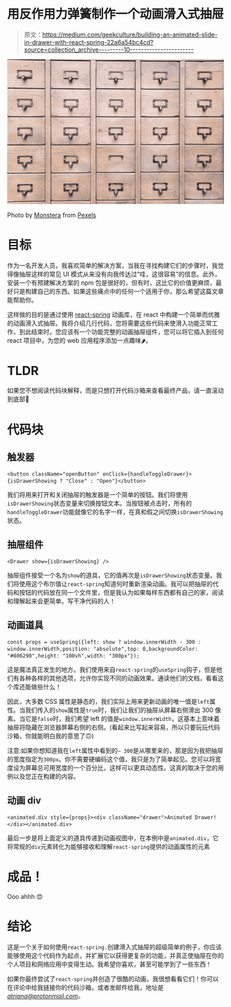 # 用反作用力弹簧制作一个动画滑入式抽屉

> 原文：<https://medium.com/geekculture/building-an-animated-slide-in-drawer-with-react-spring-22a6a54bc4cd?source=collection_archive---------10----------------------->

![](img/12937cf7ad67020fb6820ccbf47fb7e1.png)

Photo by [Monstera](https://www.pexels.com/@gabby-k?utm_content=attributionCopyText&utm_medium=referral&utm_source=pexels) from [Pexels](https://www.pexels.com/photo/wood-pattern-mailbox-row-7794456/?utm_content=attributionCopyText&utm_medium=referral&utm_source=pexels)

# 目标

作为一名开发人员，我喜欢简单的解决方案，当我在寻找构建它们的步骤时，我觉得像抽屉这样的常见 UI 模式从来没有向我传达过“哇，这很容易”的信息。此外，安装一个有预建解决方案的 npm 包是很好的，但有时，这比它的价值更麻烦，最好只是构建自己的东西。如果这些痛点中的任何一个适用于你，那么希望这篇文章能帮助你。

这样做的目的是通过使用 [react-spring](https://react-spring.io/hooks/use-spring) 动画库，在 react 中构建一个简单而优雅的动画滑入式抽屉。我将介绍几行代码，您将需要这些代码来使滑入功能正常工作，到此结束时，您应该有一个功能完整的动画抽屉组件，您可以将它插入到任何 react 项目中，为您的 web 应用程序添加一点趣味🌶。

# TLDR

如果您不想阅读代码块解释，而是只想打开代码沙箱来查看最终产品，请一直滚动到底部🙂

# 代码块

## 触发器

```
<button className="openButton" onClick={handleToggleDrawer}>{isDrawerShowing ? "Close" : "Open"}</button>
```

我们将用来打开和关闭抽屉的触发器是一个简单的按钮。我们将使用`isDrawerShowing`状态变量来切换按钮文本。当按钮被点击时，所有的`handleToggleDrawer`功能就像它的名字一样，在真和假之间切换`isDrawerShowing`状态。

## 抽屉组件

```
<Drawer show={isDrawerShowing} />
```

抽屉组件接受一个名为`show`的道具，它的值再次是`isDrawerShowing`状态变量。我们将使用这个布尔值让`react-spring`知道何时重新渲染动画。我可以把抽屉的代码和按钮的代码放在同一个文件里，但是我认为如果每样东西都有自己的家，阅读和理解起来会更简单。写干净代码的人！

## 动画道具

```
const props = useSpring({left: show ? window.innerWidth - 300 : window.innerWidth,position: "absolute",top: 0,backgroundColor: "#806290",height: "100vh",width: "300px"});
```

这是魔法真正发生的地方。我们使用来自`react-spring`的`useSpring`钩子，但是他们有各种各样的其他选项，允许你实现不同的动画效果。通读他们的文档，看看这个库还能做些什么！

因此，大多数 CSS 属性是静态的，我们实际上用来更新动画的唯一值是`left`属性。当我们传入的`show`属性是`true`时，我们让我们的抽屉从屏幕右侧滑出 300 像素。当它是`false`时，我们希望 left 的值是`window.innerWidth`，这基本上意味着抽屉将隐藏在浏览器屏幕右侧的右侧。(看起来比写起来容易，所以只要玩玩代码沙箱，你就能明白我的意思了🙃)

注意:如果你想知道我在`left`属性中看到的`— 300`是从哪里来的，那是因为我把抽屉的宽度指定为`300px`。你不需要硬编码这个值，我只是为了简单起见。您可以将宽度设为屏幕总可用宽度的一个百分比，这样可以更具动态性。这真的取决于您的用例以及您正在构建的内容。

## 动画 div

```
<animated.div style={props}><div className="drawer">Animated Drawer!</div></animated.div>
```

最后一步是将上面定义的道具传递到动画视图中，在本例中是`animated.div`，它将常规的`div`元素转化为能够接收和理解`react-spring`提供的动画属性的元素

# 成品！

Ooo ahhh 😍

# 结论

这是一个关于如何使用`react-spring.`创建滑入式抽屉的超级简单的例子，你应该能够使用这个代码作为起点，并扩展它以获得更复杂的功能，并真正使抽屉在你的个人项目和网络应用中变得生动。我希望你喜欢，甚至可能学到了一些东西！

如果你最终尝试了`react-spring`并创造了很酷的动画，我很想看看它们！你可以在评论中给我链接你的代码沙箱，或者发邮件给我，地址是*atriana@protonmail.com。*